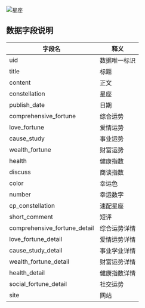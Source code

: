 ![星座](https://datamuse.guokr.com/fhc/title.png)

## 数据字段说明


| 字段名        | 释义                       |
| ---- | ---- |
| uid | 数据唯一标识 |
| title | 标题 |
| content | 正文 |
| constellation | 星座 |
| publish_date | 日期 |
| comprehensive_fortune | 综合运势 |
| love_fortune | 爱情运势 |
| cause_study | 事业运势 |
| wealth_fortune | 财富运势 |
| health | 健康指数 |
| discuss | 商谈指数 |
| color | 幸运色 |
| number | 幸运数字 |
| cp_constellation | 速配星座 |
| short_comment | 短评 |
| comprehensive_fortune_detail | 综合运势详情 |
| love_fortune_detail | 爱情运势详情 |
| cause_study_detail | 事业学业详情 |
| wealth_fortune_detail | 财富运势详情 |
| health_detail | 健康指数详情 |
| social_fortune_detail | 社交运势 |
| site | 网站 |
